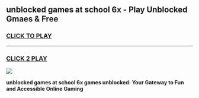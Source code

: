 
## unblocked games at school 6x - Play Unblocked Gmaes & Free
<h3>
<a href="https://premium.freeplayer.one?title=unblocked_games_at_school_6x&ref=19F">CLICK TO PLAY</a></h3>
<hr>

<h3>
<a href="https://premium.freeplayer.one?title=unblocked_games_at_school_6x&ref=19F">CLICK 2 PLAY</a>
  
</h3>

<a href="https://premium.freeplayer.one?title=unblocked_games_at_school_6x&ref=19F/"><img src="https://clearcache.store/games.png"></a>


**unblocked games at school 6x games unblocked: Your Gateway to Fun and Accessible Online Gaming**
